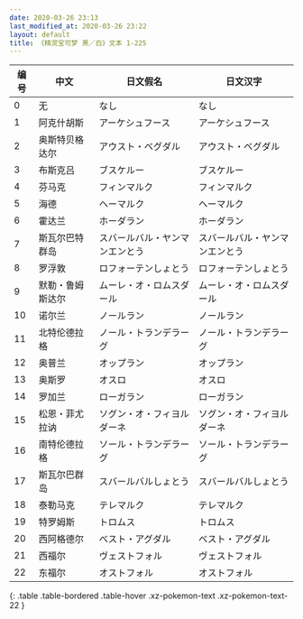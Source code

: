 ```yaml
---
date: 2020-03-26 23:13
last_modified_at: 2020-03-26 23:22
layout: default
title: 《精灵宝可梦 黑／白》文本 1-225
---
```

| 编号 | 中文 | 日文假名 | 日文汉字 |
| ---- | ---- | ---- | --- |
| 0 | 无 | なし | なし |
| 1 | 阿克什胡斯 | アーケシュフース | アーケシュフース |
| 2 | 奥斯特贝格达尔 | アウスト・ベグダル | アウスト・ベグダル |
| 3 | 布斯克吕 | ブスケルー | ブスケルー |
| 4 | 芬马克 | フィンマルク | フィンマルク |
| 5 | 海德 | ヘーマルク | ヘーマルク |
| 6 | 霍达兰 | ホーダラン | ホーダラン |
| 7 | 斯瓦尔巴特群岛 | スバールバル・ヤンマンエンとう | スバールバル・ヤンマンエンとう |
| 8 | 罗浮敦 | ロフォーテンしょとう | ロフォーテンしょとう |
| 9 | 默勒・鲁姆斯达尔 | ムーレ・オ・ロムスダール | ムーレ・オ・ロムスダール |
| 10 | 诺尔兰 | ノールラン | ノールラン |
| 11 | 北特伦德拉格 | ノール・トランデラーグ | ノール・トランデラーグ |
| 12 | 奥普兰 | オップラン | オップラン |
| 13 | 奥斯罗 | オスロ | オスロ |
| 14 | 罗加兰 | ローガラン | ローガラン |
| 15 | 松恩・菲尤拉讷 | ソグン・オ・フィヨルダーネ | ソグン・オ・フィヨルダーネ |
| 16 | 南特伦德拉格 | ソール・トランデラーグ | ソール・トランデラーグ |
| 17 | 斯瓦尔巴群岛 | スバールバルしょとう | スバールバルしょとう |
| 18 | 泰勒马克 | テレマルク | テレマルク |
| 19 | 特罗姆斯 | トロムス | トロムス |
| 20 | 西阿格德尔 | べスト・アグダル | べスト・アグダル |
| 21 | 西福尔 | ヴェストフォル | ヴェストフォル |
| 22 | 东福尔 | オストフォル | オストフォル |
{: .table .table-bordered .table-hover .xz-pokemon-text .xz-pokemon-text-22 }